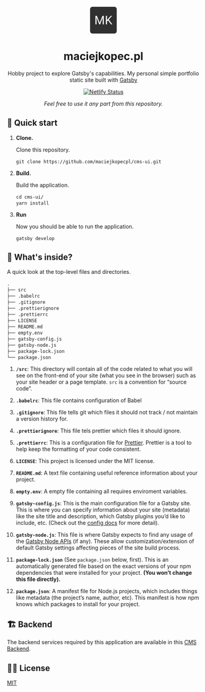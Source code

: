 <p align="center">
  <img width="70" src="https://github.com/maciejkopecpl/cms-ui/blob/master/src/assets/favicon.png?raw=true" />
</p>
<h1 align="center">
maciejkopec.pl 
</h1>
<p align="center">
Hobby project to explore Gatsby's capabilities. My personal simple portfolio static site built with <a href="https://www.gatsbyjs.org/" target="_blank">Gatsby</a>
</p>
<p align="center">
  <a href="https://app.netlify.com/sites/plmaciejkopec-ui/deploys" target="_blank">
    <img src="https://api.netlify.com/api/v1/badges/33d5bb48-d1c2-43da-a17d-f6b8baf06f73/deploy-status" alt="Netlify Status" />
  </a>
</p>
  <p align="center" style="font-style: italic;">
Feel free to use it any part from this repository.
</p>

## 🚀 Quick start

1.  **Clone.**

    Clone this repository.

    ```git
    git clone https://github.com/maciejkopecpl/cms-ui.git
    ```

1.  **Build.**

    Build the application.

    ```shell
    cd cms-ui/
    yarn install
    ```

1.  **Run**

    Now you should be able to run the application.


    ```shell
    gatsby develop
    ```

## 🧐 What's inside?

A quick look at the top-level files and directories.

    .
    ├── src
    ├── .babelrc
    ├── .gitignore
    ├── .prettierignore
    ├── .prettierrc
    ├── LICENSE
    ├── README.md
    ├── empty.env
    ├── gatsby-config.js
    ├── gatsby-node.js
    ├── package-lock.json
    └── package.json


1.  **`/src`**: This directory will contain all of the code related to what you will see on the front-end of your site (what you see in the browser) such as your site header or a page template. `src` is a convention for “source code”.

2.  **`.babelrc`**: This file contains configuration of Babel

3.  **`.gitignore`**: This file tells git which files it should not track / not maintain a version history for.

4.  **`.prettierignore`**: This file tels prettier which files it should ignore.

5.  **`.prettierrc`**: This is a configuration file for [Prettier](https://prettier.io/). Prettier is a tool to help keep the formatting of your code consistent.

6.  **`LICENSE`**: This project is licensed under the MIT license.

7. **`README.md`**: A text file containing useful reference information about your project.

8. **`empty.env`**: A empty file containing all requires enviroment variables.

9.  **`gatsby-config.js`**: This is the main configuration file for a Gatsby site. This is where you can specify information about your site (metadata) like the site title and description, which Gatsby plugins you’d like to include, etc. (Check out the [config docs](https://www.gatsbyjs.org/docs/gatsby-config/) for more detail).

10.  **`gatsby-node.js`**: This file is where Gatsby expects to find any usage of the [Gatsby Node APIs](https://www.gatsbyjs.org/docs/node-apis/) (if any). These allow customization/extension of default Gatsby settings affecting pieces of the site build process.

11. **`package-lock.json`** (See `package.json` below, first). This is an automatically generated file based on the exact versions of your npm dependencies that were installed for your project. **(You won’t change this file directly).**

12. **`package.json`**: A manifest file for Node.js projects, which includes things like metadata (the project’s name, author, etc). This manifest is how npm knows which packages to install for your project.


## 🏗️ Backend

The backend services required by this application are available in this [CMS Backend](https://github.com/maciejkopecpl/cms).

## 👨‍⚖️ License

[MIT](LICENSE)
